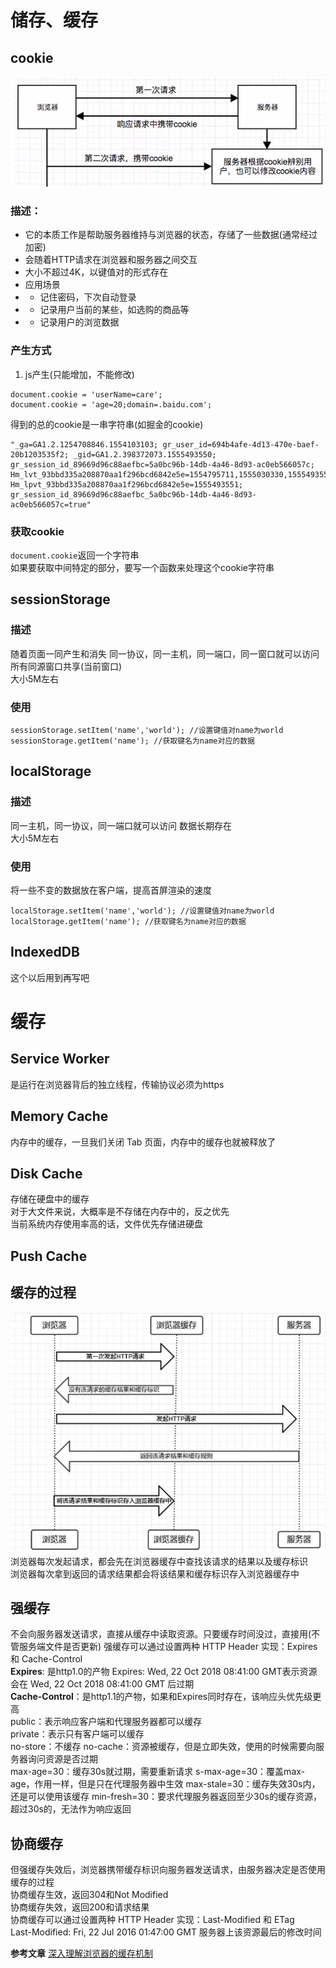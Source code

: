 # 储存、缓存

## cookie
![](./cookie)
### 描述：
- 它的本质工作是帮助服务器维持与浏览器的状态，存储了一些数据(通常经过加密)
- 会随着HTTP请求在浏览器和服务器之间交互
- 大小不超过4K，以键值对的形式存在
- 应用场景
- - 记住密码，下次自动登录
- - 记录用户当前的某些，如选购的商品等
- - 记录用户的浏览数据 
### 产生方式
1. js产生(只能增加，不能修改)
```
document.cookie = 'userName=care';
document.cookie = 'age=20;domain=.baidu.com';
```
得到的总的cookie是一串字符串(如掘金的cookie)  
```
"_ga=GA1.2.1254708846.1554103103; gr_user_id=694b4afe-4d13-470e-baef-20b1203535f2; _gid=GA1.2.398372073.1555493550; gr_session_id_89669d96c88aefbc=5a0bc96b-14db-4a46-8d93-ac0eb566057c; Hm_lvt_93bbd335a208870aa1f296bcd6842e5e=1554795711,1555030330,1555493551; Hm_lpvt_93bbd335a208870aa1f296bcd6842e5e=1555493551; gr_session_id_89669d96c88aefbc_5a0bc96b-14db-4a46-8d93-ac0eb566057c=true"
```
### 获取cookie
`document.cookie`返回一个字符串  
如果要获取中间特定的部分，要写一个函数来处理这个cookie字符串  

## sessionStorage
### 描述
随着页面一同产生和消失
同一协议，同一主机，同一端口，同一窗口就可以访问 
所有同源窗口共享(当前窗口)  
大小5M左右  
### 使用
```
sessionStorage.setItem('name','world'); //设置键值对name为world
sessionStorage.getItem('name'); //获取键名为name对应的数据
```

## localStorage
### 描述
同一主机，同一协议，同一端口就可以访问
数据长期存在  
大小5M左右  
### 使用
将一些不变的数据放在客户端，提高首屏渲染的速度  
```
localStorage.setItem('name','world'); //设置键值对name为world
localStorage.getItem('name'); //获取键名为name对应的数据
```

## IndexedDB
这个以后用到再写吧  

# 缓存
## Service Worker
是运行在浏览器背后的独立线程，传输协议必须为https

## Memory Cache
内存中的缓存，一旦我们关闭 Tab 页面，内存中的缓存也就被释放了  
## Disk Cache
存储在硬盘中的缓存  
对于大文件来说，大概率是不存储在内存中的，反之优先  
当前系统内存使用率高的话，文件优先存储进硬盘  

## Push Cache

## 缓存的过程
![](./cache)
浏览器每次发起请求，都会先在浏览器缓存中查找该请求的结果以及缓存标识  
浏览器每次拿到返回的请求结果都会将该结果和缓存标识存入浏览器缓存中  
## 强缓存
不会向服务器发送请求，直接从缓存中读取资源。只要缓存时间没过，直接用(不管服务端文件是否更新)
强缓存可以通过设置两种 HTTP Header 实现：Expires 和 Cache-Control  
**Expires**: 是http1.0的产物
Expires: Wed, 22 Oct 2018 08:41:00 GMT表示资源会在 Wed, 22 Oct 2018 08:41:00 GMT 后过期   
**Cache-Control**：是http1.1的产物，如果和Expires同时存在，该响应头优先级更高  
public：表示响应客户端和代理服务器都可以缓存  
private：表示只有客户端可以缓存  
no-store：不缓存
no-cache：资源被缓存，但是立即失效，使用的时候需要向服务器询问资源是否过期  
max-age=30：缓存30s就过期，需要重新请求
s-max-age=30：覆盖max-age，作用一样，但是只在代理服务器中生效
max-stale=30：缓存失效30s内，还是可以使用该缓存
min-fresh=30：要求代理服务器返回至少30s的缓存资源，超过30s的，无法作为响应返回

## 协商缓存
但强缓存失效后，浏览器携带缓存标识向服务器发送请求，由服务器决定是否使用缓存的过程  
协商缓存生效，返回304和Not Modified  
协商缓存失效，返回200和请求结果  
协商缓存可以通过设置两种 HTTP Header 实现：Last-Modified 和 ETag  
Last-Modified: Fri, 22 Jul 2016 01:47:00 GMT   服务器上该资源最后的修改时间

**参考文章**
[深入理解浏览器的缓存机制](https://github.com/ljianshu/Blog/issues/23)


























